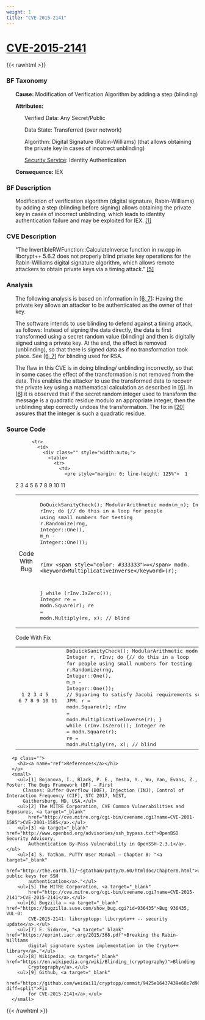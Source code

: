 ```yaml
---
weight: 1
title: "CVE-2015-2141"
---
```

# [CVE-2015-2141](https://cve.mitre.org/cgi-bin/cvename.cgi?name=CVE-2015-2141)

{{< rawhtml >}}
<p>
        <h3>BF Taxonomy</h3>
      </p>
      <ul><strong>Cause: </strong>
        <cause>Modification of Verification Algorithm </cause>by adding a step (blinding)
      </ul>
      <ul><strong>Attributes:</strong>
        <ul>Verified Data: Any <attribute>Secret</attribute>/<attribute>Public</attribute>
        </ul>
        <ul>Data State: <attribute>Transferred </attribute>(over network)</ul>
        <ul>Algorithm: <attribute>Digital Signature </attribute>(Rabin-Williams) (that allows obtaining the private key
          in cases of incorrect unblinding)</ul>
        <ul><u>Security Service</u>: <attribute>Identity Authentication</attribute>
        </ul>
      </ul>
      <ul><strong>Consequence: </strong>
        <consequence>IEX</consequence>
      </ul>
      <p>
        <h3>BF Description</h3>
      </p>
      <ul>
        <cause>Modification of verification algorithm</cause> (<attribute>digital signature</attribute>, Rabin-Williams)
        by adding a step (blinding before signing) allows obtaining the private key in cases of incorrect unblinding,
        which leads to <attribute>identity authentication</attribute> failure and may be exploited for IEX. <a
          href="#ref">[1]</a>
      </ul>
      <p>
        <h3>CVE Description</h3>
      </p>
      <p>
      <ul>"The InvertibleRWFunction::CalculateInverse function in rw.cpp in libcrypt++ 5.6.2 does not properly blind
        private key operations for the Rabin-Williams digital signature algorithm, which allows remote attackers to
        obtain private keys via a timing attack." <a href="#ref">[5]</a></ul>
      </p>
      <p>
        <h3>Analysis</h3>
      </p>
      <p>
      <ul>The following analysis is based on information in <a href="#ref">[6, 7]</a>: Having the private key allows an
        attacker to be authenticated as the owner of that key.
      </ul>
      <ul>The software intends to use blinding to defend against a timing attack, as follows: Instead of signing the
        data directly, the data is first transformed using a secret random value (blinding) and then is digitally signed
        using a private key. At the end, the effect is removed (unblinding), so that there is signed data as if no
        transformation took place. See <a href="#ref">[6, 7]</a> for blinding used for RSA.
      </ul>
      <ul>The flaw in this CVE is in doing blinding/ unblinding incorrectly, so that in some cases the effect of the
        transformation is not removed from the data. This enables the attacker to use the transformed data to recover
        the private key using a mathematical calculation as described in <a href="#ref">[6]</a>. In <a
          href="#ref">[6]</a> it is observed that if the secret random integer used to transform the message is a
        quadratic residue modulo an appropriate integer, then the unblinding step correctly undoes the transformation.
        The fix in <a href="#ref">[20]</a> assures that the integer is such a quadratic residue.
      </ul>
      </p>
      <p>
        <h3>Source Code</h3>
      </p>
      <p>
      <ul>
        <table align="center" class="table-responsive">
          <tr>
            <td align="center"> Code With Bug</td>

          <tr>
            <td>
              <div class="" style="width:auto;">
                <table>
                  <tr>
                    <td>
                      <pre style="margin: 0; line-height: 125%">  1
  2
  3
  4
  5
  6
  7
  8
  9
 10
 11
</pre>
                    </td>
                    <td>
                      <pre style="margin: 0; line-height: 125%"><keyword>  DoQuickSanityCheck()</keyword>;
  ModularArithmetic modn(m_n);
  Integer r, rInv;
  <keyword>do</keyword> {<comment>// do this in a loop for people using small numbers for testing</comment>
    r.<keyword>Randomize</keyword>(rng, <keyword>Integer<span style="color: #333333">::</span>One</keyword>(), m_n <span style="color: #333333">-</span> <keyword>Integer<span style="color: #333333">::</span>One</keyword>());


    rInv <span style="color: #333333">=</span> modn.<keyword>MultiplicativeInverse</keyword>(r);
  } <keyword>while</keyword> (rInv.<keyword>IsZero()</keyword>);
  Integer re <span style="color: #333333">=</span> modn.<keyword>Square</keyword>(r);
  re <span style="color: #333333">=</span> modn.<keyword>Multiply</keyword>(re, x);	<comment>// blind</span>
</pre>
                    </td>
                  </tr>
                </table>
              </div>
            </td>
          </tr>
          <td align="center"> Code With Fix</td>
          </tr>
          <td>
            <div class="" style="width:auto;">
              <table>
                <tr>
                  <td>
                    <pre style="margin: 0; line-height: 125%">  1
  2
  3
  4
  5
  <span class="addLine">6
  7</span>
  8
  9
 10
 11
</pre>
                  </td>
                  <td>
                    <pre style="margin: 0; line-height: 125%">  <keyword>DoQuickSanityCheck()</keyword>;
  ModularArithmetic modn(m_n);
  Integer r, rInv;
  <keyword>do</keyword> {<comment>// do this in a loop for people using small numbers for testing</comment>
    r.<keyword>Randomize</keyword>(rng, <keyword><keyword>Integer<span style="color: #333333">::</span>One</keyword></keyword>(), m_n <span style="color: #333333">-</span> <keyword>Integer<span style="color: #333333">::</span>One</keyword>());
    <comment>// Squaring to satisfy Jacobi requirements suggested by JPM.</comment>
    r <span style="color: #333333">=</span> modn.<keyword>Square</keyword>(r);
    rInv <span style="color: #333333">=</span> modn.<keyword>MultiplicativeInverse</keyword>(r);
  } <keyword>while</keyword> (rInv.<keyword>IsZero()</keyword>);
  Integer re <span style="color: #333333">=</span> modn.<keyword>Square</keyword>(r);
  re <span style="color: #333333">=</span> modn.<keyword>Multiply</keyword>(re, x);	<comment>// blind</comment>
</pre>
                  </td>
                </tr>
              </table>
            </div>
          </td>
          </tr>
        </table>
      </ul>
      </p>

      <p class="">
        <h3><a name="ref">References</a></h3>
      </p>
      <small>
        <ul>[1] Bojanova, I., Black, P. E., Yesha, Y., Wu, Yan, Evans, Z., Poster: The Bugs Framework (BF) – First
          Classes: Buffer Overflow (BOF), Injection (INJ), Control of Interaction Frequency (CIF), STC 2017, NIST,
          Gaithersburg, MD, USA.</ul>
        <ul>[2] The MITRE Corporation, CVE Common Vulnerabilities and Exposures, <a target="_blank"
            href="http://cve.mitre.org/cgi-bin/cvename.cgi?name=CVE-2001-1585">CVE-2001-1585</a>.</ul>
        <ul>[3] <a target="_blank" href="http://www.openbsd.org/advisories/ssh_bypass.txt">OpenBSD Security Advisory,
            Authentication By-Pass Vulnerability in OpenSSH-2.3.1</a>.</ul>
        <ul>[4] S. Tatham, PuTTY User Manual – Chapter 8: "<a target="_blank"
            href="http://the.earth.li/~sgtatham/putty/0.60/htmldoc/Chapter8.html">Using public keys for SSH
            authentication</a>."</ul>
        <ul>[5] The MITRE Corporation, <a target="_blank"
            href="http://cve.mitre.org/cgi-bin/cvename.cgi?name=CVE-2015-2141">CVE-2015-2141</a>.</ul>
        <ul>[6] Bugzilla – <a target="_blank" href="https://bugzilla.suse.com/show_bug.cgi?id=936435">Bug 936435, VUL-0:
            CVE-2015-2141: libcryptopp: libcrypto++ -- security update</a>.</ul>
        <ul>[7] E. Sidorov, "<a target="_blank" href="https://eprint.iacr.org/2015/368.pdf">Breaking the Rabin-Williams
            digital signature system implementation in the Crypto++ library</a>."</ul>
        <ul>[8] Wikipedia, <a target="_blank" href="https://en.wikipedia.org/wiki/Blinding_(cryptography)">Blinding
            Cryptography</a>.</ul>
        <ul>[9] Github, <a target="_blank"
            href="https://github.com/weidai11/cryptopp/commit/9425e16437439e68c7d96abef922167d68fafaff?diff=split">Fix
            for CVE-2015-2141</a>.</ul>
      </small>
{{< /rawhtml >}}